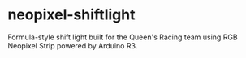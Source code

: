 # neopixel-shiftlight
Formula-style shift light built for the Queen's Racing team using RGB Neopixel Strip powered by Arduino R3.
